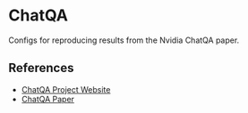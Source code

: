 # ChatQA

Configs for reproducing results from the Nvidia ChatQA paper.

## References

- [ChatQA Project Website](https://chatqa-project.github.io)
- [ChatQA Paper](https://arxiv.org/abs/2401.10225)
